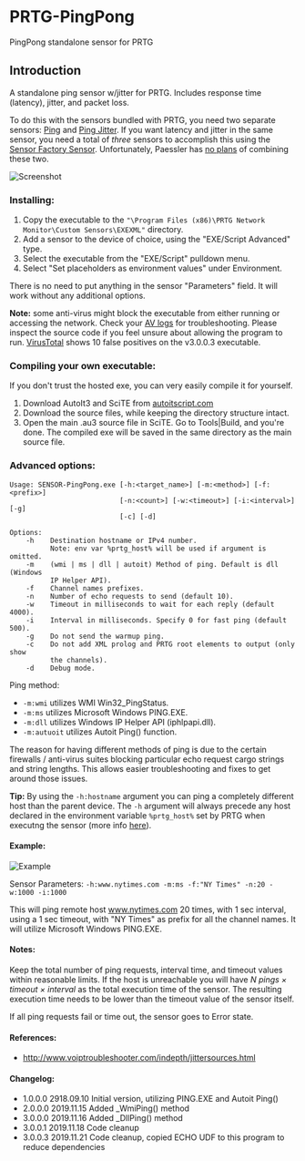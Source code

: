 # PRTG-PingPong

PingPong standalone sensor for PRTG

## Introduction

A standalone ping sensor w/jitter for PRTG. Includes response time (latency), jitter, and packet loss.

To do this with the sensors bundled with PRTG, you need two separate sensors: [Ping](https://www.paessler.com/manuals/prtg/ping_sensor) and [Ping Jitter](https://www.paessler.com/manuals/prtg/ping_jitter_sensor). If you want latency and jitter in the same sensor, you need a total of *three* sensors to accomplish this using the [Sensor Factory Sensor](https://www.paessler.com/manuals/prtg/sensor_factory_sensor). Unfortunately, Paessler has [no plans](https://kb.paessler.com/en/topic/60679-ping-jitter-as-additional-channel-in-ping-sensor) of combining these two.

![Screenshot](https://i.imgur.com/4wN1mPQ.png)

### Installing:

1. Copy the executable to the `"\Program Files (x86)\PRTG Network Monitor\Custom Sensors\EXEXML"`  directory.
2. Add a sensor to the device of choice, using the "EXE/Script Advanced" type.
3. Select the executable from the "EXE/Script" pulldown menu.
4. Select "Set placeholders as environment values" under Environment.

There is no need to put anything in the sensor "Parameters" field. It will work without any additional options.

**Note:** some anti-virus might block the executable from either running or accessing the network. Check your [AV logs](https://i.imgur.com/UG5mFNA.png) for troubleshooting. Please inspect the source code if you feel unsure about allowing the program to run. [VirusTotal](https://www.virustotal.com/gui/file/228450fea535f5f6ee049e808c4b681b21a51863f36b2c2f31030e574bdf1d97/details) shows 10 false positives on the v3.0.0.3 executable.  


### Compiling your own executable:
If you don't trust the hosted exe, you can very easily compile it for yourself.
1. Download AutoIt3 and SciTE from [autoitscript.com](https://www.autoitscript.com/site/autoit/downloads/)
2. Download the source files, while keeping the directory structure intact.
3. Open the main .au3 source file in SciTE. Go to Tools|Build, and you're done. The compiled exe will be saved in the same directory as the main source file.

### Advanced options:

```
Usage: SENSOR-PingPong.exe [-h:<target_name>] [-m:<method>] [-f:<prefix>]
                           [-n:<count>] [-w:<timeout>] [-i:<interval>] [-g]
                           [-c] [-d]

Options:
    -h    Destination hostname or IPv4 number.
          Note: env var %prtg_host% will be used if argument is omitted.
    -m    (wmi | ms | dll | autoit) Method of ping. Default is dll (Windows
          IP Helper API).
    -f    Channel names prefixes.
    -n    Number of echo requests to send (default 10).
    -w    Timeout in milliseconds to wait for each reply (default 4000).
    -i    Interval in milliseconds. Specify 0 for fast ping (default 500).
    -g    Do not send the warmup ping.
    -c    Do not add XML prolog and PRTG root elements to output (only show
          the channels).
    -d    Debug mode.
```

Ping method:
* `-m:wmi` utilizes WMI Win32_PingStatus.
* `-m:ms` utilizes Microsoft Windows PING.EXE.
* `-m:dll` utilizes Windows IP Helper API (iphlpapi.dll).
* `-m:autuoit` utilizes Autoit Ping() function.

The reason for having different methods of ping is due to the certain firewalls / anti-virus suites blocking particular echo request cargo strings and string lengths. This allows easier troubleshooting and fixes to get around those issues.  

**Tip:** By using the `-h:hostname` argument you can ping a completely different host than the parent device. The `-h` argument will always precede any host declared in the environment variable `%prtg_host%` set by PRTG when executng the sensor (more info [here](https://www.paessler.com/manuals/prtg/custom_sensors)).

#### Example:

![Example](https://i.imgur.com/xv4AowI.png)


Sensor Parameters: `-h:www.nytimes.com -m:ms -f:"NY Times" -n:20 -w:1000 -i:1000`

This will ping remote host www.nytimes.com 20 times, with 1 sec interval, using a 1 sec timeout, with "NY Times" as prefix for all the channel names. It will utilize Microsoft Windows PING.EXE.


#### Notes:


Keep the total number of ping requests, interval time, and timeout values within reasonable limits. If the host is unreachable you will have *N pings × timeout × interval* as the total execution time of the sensor. The resulting execution time needs to be lower than the timeout value of the sensor itself.

If all ping requests fail or time out, the sensor goes to Error state.

#### References:
* http://www.voiptroubleshooter.com/indepth/jittersources.html

#### Changelog:
* 1.0.0.0		2918.09.10		Initial version, utilizing PING.EXE and Autoit Ping()
* 2.0.0.0		2019.11.15		Added _WmiPing() method
* 3.0.0.0		2019.11.16		Added _DllPing() method
* 3.0.0.1		2019.11.18		Code cleanup
* 3.0.0.3		2019.11.21		Code cleanup, copied ECHO UDF to this program to reduce dependencies
